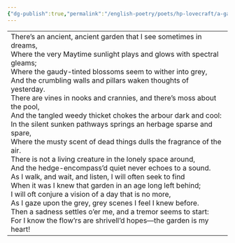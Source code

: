```yaml
---
{"dg-publish":true,"permalink":"/english-poetry/poets/hp-lovecraft/a-garden/"}
---
```



|                                                                                                                                                                                                                                                                                                                                                                                                                                                                                                                                                                                                                                                                                                                                                                                                                                                                                                                                                                                                                                                                                                                           |
| ------------------------------------------------------------------------------------------------------------------------------------------------------------------------------------------------------------------------------------------------------------------------------------------------------------------------------------------------------------------------------------------------------------------------------------------------------------------------------------------------------------------------------------------------------------------------------------------------------------------------------------------------------------------------------------------------------------------------------------------------------------------------------------------------------------------------------------------------------------------------------------------------------------------------------------------------------------------------------------------------------------------------------------------------------------------------------------------------------------------------- |
| There’s an ancient, ancient garden that I see sometimes in dreams,  <br>Where the very Maytime sunlight plays and glows with spectral gleams;  <br>Where the gaudy-tinted blossoms seem to wither into grey,  <br>And the crumbling walls and pillars waken thoughts of yesterday.  <br>There are vines in nooks and crannies, and there’s moss about the pool,  <br>And the tangled weedy thicket chokes the arbour dark and cool:  <br>In the silent sunken pathways springs an herbage sparse and spare,  <br>Where the musty scent of dead things dulls the fragrance of the air.  <br>There is not a living creature in the lonely space around,  <br>And the hedge-encompass’d quiet never echoes to a sound.  <br>As I walk, and wait, and listen, I will often seek to find  <br>When it was I knew that garden in an age long left behind;  <br>I will oft conjure a vision of a day that is no more,  <br>As I gaze upon the grey, grey scenes I feel I knew before.  <br>Then a sadness settles o’er me, and a tremor seems to start:  <br>For I know the flow’rs are shrivell’d hopes—the garden is my heart! |
